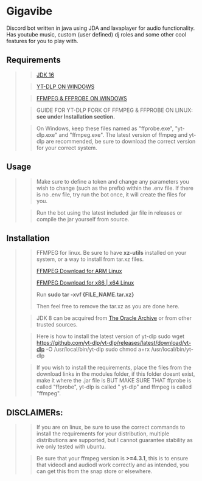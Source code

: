# Gigavibe

Discord bot written in java using JDA and lavaplayer for audio functionality. Has youtube music, custom (user defined)
dj roles and some other cool features for you to play with.

## Requirements

> > [JDK 16](https://www.oracle.com/java/technologies/javase/jdk16-archive-downloads.html)
>
>> [YT-DLP ON WINDOWS](https://github.com/yt-dlp/yt-dlp/releases)
>
>> [FFMPEG & FFPROBE ON WINDOWS](https://www.gyan.dev/ffmpeg/builds/ffmpeg-git-essentials.7z)
>
>> GUIDE FOR YT-DLP FORK OF FFMPEG & FFPROBE ON LINUX: **see under Installation section.**
>
> > On Windows, keep these files named as "ffprobe.exe", "yt-dlp.exe" and "ffmpeg.exe".
> > The latest version of ffmpeg and yt-dlp are recommended, be sure to download the correct version for your correct
> > system.

## Usage

> > Make sure to define a token and change any parameters you wish to change (such as the prefix) within the .env file.
> > If there is no .env file, try run the bot once, it will create the files for you.
>
>> Run the bot using the latest included .jar file in releases or compile the jar yourself from source.

## Installation

> > FFMPEG for linux. Be sure to have **xz-utils** installed on your system, or a way to install from tar.xz files.
> >
> > [FFMPEG Download for ARM Linux](https://github.com/yt-dlp/FFmpeg-Builds/releases/download/latest/ffmpeg-master-latest-linuxarm64-gpl.tar.xz)
> >
> > [FFMPEG Download for x86 | x64 Linux](https://github.com/yt-dlp/FFmpeg-Builds/releases/download/latest/ffmpeg-master-latest-linux64-gpl.tar.xz)
> >
> > Run **sudo tar -xvf {FILE_NAME.tar.xz}**
> >
> > Then feel free to remove the tar.xz as you are done here.
> 
> > JDK 8 can be acquired
> > from [The Oracle Archive](https://www.oracle.com/java/technologies/javase/jdk8-archive-downloads.html) or from other
> > trusted sources.
>
>> Here is how to install the latest version of yt-dlp
> > sudo wget https://github.com/yt-dlp/yt-dlp/releases/latest/download/yt-dlp -O /usr/local/bin/yt-dlp
> > sudo chmod a+rx /usr/local/bin/yt-dlp
>
>> If you wish to install the requirements, place the files from the download links in the modules folder, if this
> > folder doesnt exist, make it where the .jar file is BUT MAKE SURE THAT ffprobe is called "ffprobe", yt-dlp is called "
> > yt-dlp" and ffmpeg is called "ffmpeg".

## **DISCLAIMERs:**

> > If you are on linux, be sure to use the correct commands to install the requirements for your distribution, multiple
> > distributions are supported, but I cannot guarantee stability as ive only tested with ubuntu.
>
>> Be sure that your ffmpeg version is **>=4.3.1**, this is to ensure that videodl and audiodl work correctly and as
> > intended, you can get this from the snap store or elsewhere.

